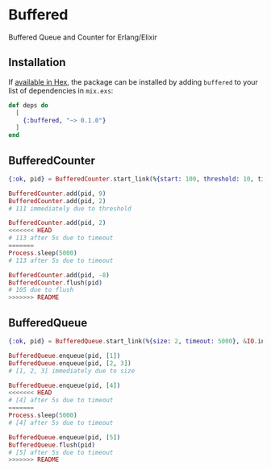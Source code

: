 # Buffered

Buffered Queue and Counter for Erlang/Elixir

## Installation

If [available in Hex](https://hex.pm/docs/publish), the package can be installed
by adding `buffered` to your list of dependencies in `mix.exs`:

```elixir
def deps do
  [
    {:buffered, "~> 0.1.0"}
  ]
end
```

## BufferedCounter

```elixir
{:ok, pid} = BufferedCounter.start_link(%{start: 100, threshold: 10, timeout: 5000}, &IO.inspect/1)

BufferedCounter.add(pid, 9)
BufferedCounter.add(pid, 2)
# 111 immediately due to threshold

BufferedCounter.add(pid, 2)
<<<<<<< HEAD
# 113 after 5s due to timeout
=======
Process.sleep(5000)
# 113 after 5s due to timeout

BufferedCounter.add(pid, -8)
BufferedCounter.flush(pid)
# 105 due to flush
>>>>>>> README
```

## BufferedQueue

```elixir
{:ok, pid} = BufferedQueue.start_link(%{size: 2, timeout: 5000}, &IO.inspect/1)

BufferedQueue.enqueue(pid, [1])
BufferedQueue.enqueue(pid, [2, 3])
# [1, 2, 3] immediately due to size

BufferedQueue.enqueue(pid, [4])
<<<<<<< HEAD
# [4] after 5s due to timeout
=======
Process.sleep(5000)
# [4] after 5s due to timeout

BufferedQueue.enqueue(pid, [5])
BufferedQueue.flush(pid)
# [5] after 5s due to timeout
>>>>>>> README
```
